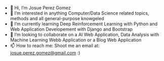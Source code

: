 - 👋 Hi, I’m Josue Perez Gomez
- 👀 I’m interested in anything Computer/Data Science related topics, methods and all general-purpose knowgeled 
- 🌱 I’m currently learning Deep Reinforcement Learning with Python and Web Application Developement with Django and Bootstrap
- 💞️ I’m looking to collaborate on a AI Web Application, Data Analysis with Machine Learning Webb Application or a Blog Web Application
- 📫 How to reach me: Shoot me an email at: josue.perez.gomez@gmail.com :) 

<!---
jochuchemon7/jochuchemon7 is a ✨ special ✨ repository because its `README.md` (this file) appears on your GitHub profile.
You can click the Preview link to take a look at your changes.
--->
